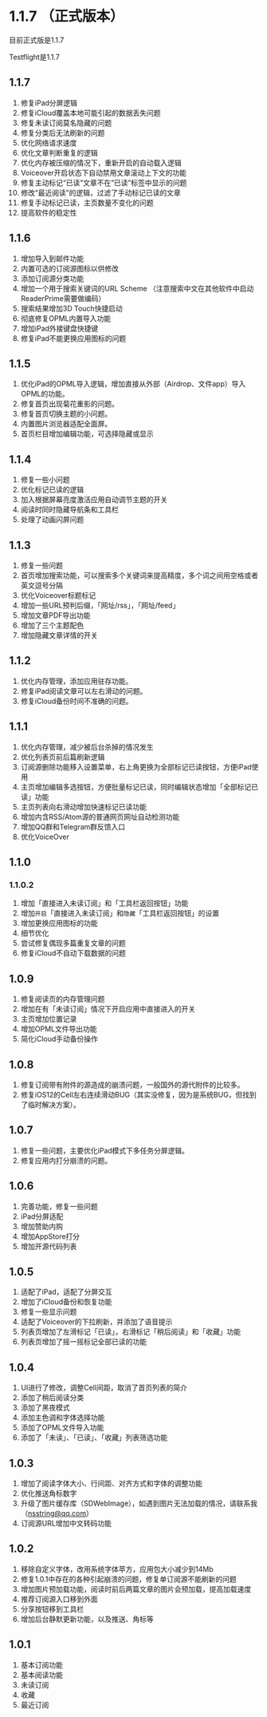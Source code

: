 
# 1.1.7 （正式版本） 

目前正式版是1.1.7

Testflight是1.1.7

## 1.1.7

1. 修复iPad分屏逻辑
2. 修复iCloud覆盖本地可能引起的数据丢失问题
3. 修复未读订阅莫名隐藏的问题
4. 修复分类后无法刷新的问题
5. 优化网络请求速度
6. 优化文章判断重复的逻辑
7. 优化内存被压缩的情况下，重新开启的自动载入逻辑
8. Voiceover开启状态下自动禁用文章滚动上下文的功能
9. 修复主动标记“已读”文章不在“已读”标签中显示的问题
10. 修改“最近阅读”的逻辑，过滤了手动标记已读的文章
11. 修复手动标记已读，主页数量不变化的问题
12. 提高软件的稳定性

## 1.1.6

1. 增加导入到邮件功能
2. 内置可选的订阅源图标以供修改
3. 添加订阅源分类功能
4. 增加一个用于搜索关键词的URL Scheme （注意搜索中文在其他软件中启动ReaderPrime需要做编码）
5. 搜索结果增加3D Touch快捷启动
6. 彻底修复OPML内置导入功能
7. 增加iPad外接键盘快捷键
8. 修复iPad不能更换应用图标的问题

## 1.1.5

1. 优化iPad的OPML导入逻辑，增加直接从外部（Airdrop、文件app）导入OPML的功能。
2.  修复首页出现菊花重影的问题。
3.  修复首页切换主题的小问题。
4.  内置图片浏览器适配全面屏。
5.  首页栏目增加编辑功能，可选择隐藏或显示

## 1.1.4

1. 修复一些小问题
2. 优化标记已读的逻辑
3. 加入根据屏幕亮度激活应用自动调节主题的开关
4. 阅读时同时隐藏导航条和工具栏
5. 处理了动画闪屏问题

## 1.1.3

1. 修复一些问题
2. 首页增加搜索功能，可以搜索多个关键词来提高精度，多个词之间用空格或者英文逗号分隔
3. 优化Voiceover标题标记
4. 增加一些URL预判后缀，「网址/rss」，「网址/feed」
5. 增加文章PDF导出功能
6. 增加了三个主题配色
7. 增加隐藏文章详情的开关

## 1.1.2

1. 优化内存管理，添加应用驻存功能。
2. 修复iPad阅读文章可以左右滑动的问题。
3. 修复iCloud备份时间不准确的问题。

## 1.1.1

1. 优化内存管理，减少被后台杀掉的情况发生
2. 优化列表页前后篇刷新逻辑
3. 订阅源删除功能移入设置菜单，右上角更换为全部标记已读按钮，方便iPad使用
4. 主页增加编辑多选按钮，方便批量标记已读，同时编辑状态增加「全部标记已读」功能
5. 主页列表向右滑动增加快速标记已读功能
6. 增加内含RSS/Atom源的普通网页网址自动检测功能
7. 增加QQ群和Telegram群反馈入口
8. 优化VoiceOver

## 1.1.0
### 1.1.0.2

1. 增加「直接进入未读订阅」和「工具栏返回按钮」功能
2. 增加`开启`「直接进入未读订阅」和`隐藏`「工具栏返回按钮」的设置
3. 增加更换应用图标的功能
4. 细节优化
5. 尝试修复偶现多篇重复文章的问题
6. 修复iCloud不自动下载数据的问题

## 1.0.9

1. 修复阅读页的内存管理问题
2. 增加在有「未读订阅」情况下开启应用中直接进入的开关
3. 主页增加位置记录
4. 增加OPML文件导出功能
5. 简化iCloud手动备份操作

## 1.0.8

1. 修复订阅带有附件的源造成的崩溃问题，一般国外的源代附件的比较多。
2. 修复iOS12的Cell左右连续滑动BUG（其实没修复，因为是系统BUG，但找到了临时解决方案）。

## 1.0.7

1. 修复一些问题，主要优化iPad模式下多任务分屏逻辑。
2. 修复应用内打分崩溃的问题。

## 1.0.6

1.  完善功能，修复一些问题
2.  iPad分屏适配
3. 增加赞助内购
4. 增加AppStore打分
5. 增加开源代码列表

## 1.0.5

1. 适配了iPad，适配了分屏交互
2. 增加了iCloud备份和恢复功能
3. 修复一些显示问题
4. 适配了Voiceover的下拉刷新，并添加了语音提示
5. 列表页增加了左滑标记「已读」，右滑标记「稍后阅读」和「收藏」功能
6. 列表页增加了摇一摇标记全部已读的功能

## 1.0.4

1. UI进行了修改，调整Cell间距，取消了首页列表的简介
2. 添加了稍后阅读分类
3. 添加了黑夜模式
4. 添加主色调和字体选择功能
5. 添加了OPML文件导入功能
6. 添加了「未读」、「已读」、「收藏」列表筛选功能

## 1.0.3 

1. 增加了阅读字体大小、行间距、对齐方式和字体的调整功能
2. 优化推送角标数字
3. 升级了图片缓存库（SDWebImage），如遇到图片无法加载的情况，请联系我（nsstring@qq.com）
4. 订阅源URL增加中文转码功能

## 1.0.2

1. 移除自定义字体，改用系统字体苹方，应用包大小减少到14Mb
2. 修复1.0.1中存在的各种引起崩溃的问题，修复单订阅源不能刷新的问题
3. 增加图片预加载功能，阅读时前后两篇文章的图片会预加载，提高加载速度
4. 推荐订阅源入口移到外面
5. 分享按钮移到工具栏
6. 增加后台静默更新功能，以及推送、角标等

## 1.0.1

1. 基本订阅功能
2. 基本阅读功能
3. 未读订阅
4. 收藏
5. 最近订阅
